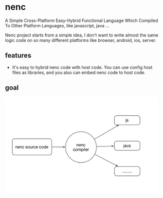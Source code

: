 # nenc

A Simple Cross-Platform Easy-Hybrid Functional Language Which Compiled To Other Platform Languages, like javascript, java ...

Nenc project starts from a simple idea, I don't want to write almost the same logic code on so many different platforms like browser, android, ios, server.

## features

- It's easy to hybrid nenc code with host code. You can use config host files as libraries, and you also can embed nenc code to host code.

## goal

![nenc_function](doc/nenc_function.jpg)
